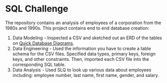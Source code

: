 # SQL Challenge

The repository contains an analysis of employees of a corporation from the 1980s and 1990s. This project contains end to end database creation: 
  1. Data Modeling
    - Inspected a CSV and sketched out an ERD of the tables on [Quick Database Diagrams](http://www.quickdatabasediagrams.com).
  2. Data Engineering
    - Used the information you have to create a table schema for the CSV files. Specified data types, primary keys, foreign keys, and other constraints. Then, imported each CSV file into the corresponding SQL table.
  3. Data Analysis
    - Used SLQ to look up various data about employees including: employee number, last name, first name, gender, and salary.
